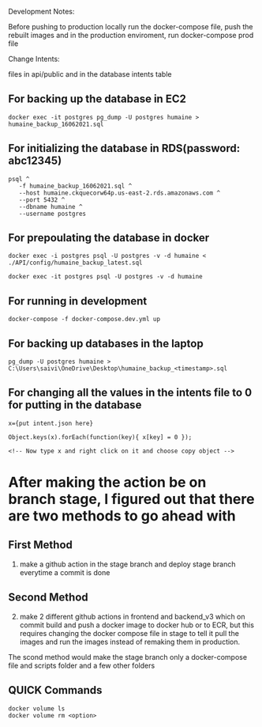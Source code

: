 Development Notes:

Before pushing to production locally run the docker-compose file, push the rebuilt images and in the production enviroment, run docker-compose prod file

Change Intents:

files in api/public and in the database intents table

## For backing up the database in EC2

```
docker exec -it postgres pg_dump -U postgres humaine > humaine_backup_16062021.sql
```

## For initializing the database in RDS(password: abc12345)

```
psql ^
   -f humaine_backup_16062021.sql ^
   --host humaine.ckquecorw64p.us-east-2.rds.amazonaws.com ^
   --port 5432 ^
   --dbname humaine ^
   --username postgres

```

## For prepoulating the database in docker

```
docker exec -i postgres psql -U postgres -v -d humaine < ./API/config/humaine_backup_latest.sql

docker exec -it postgres psql -U postgres -v -d humaine
```

## For running in development

```
docker-compose -f docker-compose.dev.yml up

```

## For backing up databases in the laptop

```
pg_dump -U postgres humaine > C:\Users\saivi\OneDrive\Desktop\humaine_backup_<timestamp>.sql
```

## For changing all the values in the intents file to 0 for putting in the database

```
x={put intent.json here}

Object.keys(x).forEach(function(key){ x[key] = 0 });

<!-- Now type x and right click on it and choose copy object -->

```

# After making the action be on branch stage, I figured out that there are two methods to go ahead with

## First Method

1. make a github action in the stage branch and deploy stage branch everytime a commit is done

## Second Method

2. make 2 different github actions in frontend and backend_v3 which on commit build and push a docker image to docker hub or to ECR, but this requires changing the docker compose file in stage to tell it pull the images and run the images instead of remaking them in production.

The scond method would make the stage branch only a docker-compose file and scripts folder and a few other folders

## QUICK Commands

```
docker volume ls
docker volume rm <option>
```
